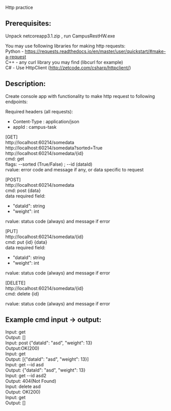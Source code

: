 Http practice

## Prerequisites:
Unpack netcoreapp3.1.zip , run CampusRestHW.exe

You may use following libraries for making http requests:  
Python - https://requests.readthedocs.io/en/master/user/quickstart/#make-a-request  
C++ - any curl library you may find (libcurl for example)  
C# - Use HttpClient (http://zetcode.com/csharp/httpclient/)  

## Description:
Create console app with functionality to make http request to following endpoints:

Required headers (all requests):
 - Content-Type : application/json
 - appId : campus-task

[GET]  
http://localhost:60214/somedata  
http://localhost:60214/somedata?sorted=True  
http://localhost:60214/somedata/{id}  
cmd: get  
flags: --sorted (True/False) ; --id (dataId)  
rvalue: error code and message if any, or data specific to request  

[POST]  
http://localhost:60214/somedata  
cmd: post {data}  
data required field:  
 - "dataId": string  
 - "weight": int  

rvalue: status code (always) and message if error  
  
[PUT]  
http://localhost:60214/somedata/{id}  
cmd: put {id} {data}  
data required field:  
 - "dataId": string  
 - "weight": int  

rvalue: status code (always) and message if error  


[DELETE]  
http://localhost:60214/somedata/{id}  
cmd: delete {id}  

rvalue: status code (always) and message if error  

## Example cmd input -> output: 
Input: get  
Output: []  
Input: post {"dataId": "asd", "weight": 13}  
Output:OK(200)  
Input: get  
Output: [{"dataId": "asd", "weight": 13}]  
Input: get --id asd  
Output: {"dataId": "asd", "weight": 13}   
Input: get --id asd2  
Output: 404(Not Found)  
Input: delete asd  
Output: OK(200)  
Input: get  
Output: []
